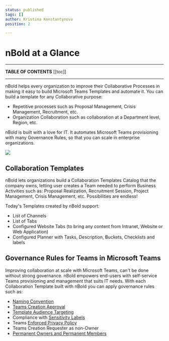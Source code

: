```yaml
---
status: published
tags: []
author: Kristina Konstantynova
position: 2

---
```

# nBold at a Glance

***

**TABLE OF CONTENTS**
\[\[toc\]\]

***

nBold helps every organization to improve their Collaborative Processes in making it easy to build Microsoft Teams Templates and automate it. You can build a template for any Collaborative purpose:

* Repetitive processes such as Proposal Management, Crisis Management, Recruitment, etc.
* Organization Collaboration such as collaboration at a Department level, Region, etc.

nBold is built with a love for IT. It automates Microsoft Teams provisioning with many Governance Rules, so that you can scale in enterprise organizations.

![](https://salestim.intercom-attachments-1.com/i/o/163970142/6c6ce79227d8934e8eeb81c9/automationConcept.png)

## Collaboration Templates

nBold lets organizations build a Collaboration Templates Catalog that the company owns, letting user creates a Team needed to perform Business Activities such as: Proposal Realization, Recruitment Session, Project Management, Crisis Management, etc. Possibilities are endless!

Today's Templates created by nBold support:

* List of Channels
* List of Tabs
* Configured Website Tabs (to bring any content from Intranet, Website or Web Application)
* Configured Planner with Tasks, Description, Buckets, Checklists and labels

## Governance Rules for Teams in Microsoft Teams

Improving collaboration at scale with Microsoft Teams, can't be done without strong governance. nBold empowers end-users with self-service Teams provisioning and management that suits IT needs. With each Collaboration Template built with nBold you can apply governance rules such as:

* [Naming Convention](https://docs.nbold.co/governance-policies/naming-conventions.html)
* [Teams Creation Approval](https://docs.nbold.co/governance-policies/approval.html)
* [Template Audience Targeting](https://docs.nbold.co/governance-policies/audience-targeting.html)
* Compliance with [Sensitivity Labels](https://docs.nbold.co/governance-policies/sensitivity-labels.html)
* Teams [Enforced Privacy Policy](https://docs.nbold.co/governance-policies/security-policy.html)
* Teams Creation Requester as non-Owner
* [Permanent Owners and Permanent Members](https://docs.nbold.co/governance-policies/permanent-owners-and-members-policy.html)